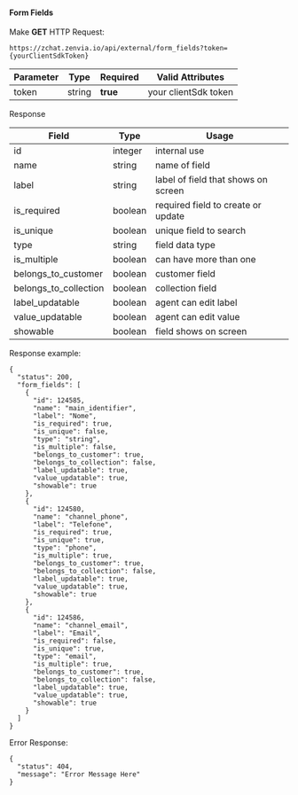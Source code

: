 #### Form Fields

Make **GET** HTTP Request:
```
https://zchat.zenvia.io/api/external/form_fields?token={yourClientSdkToken}
```

| Parameter  | Type  | Required  |  Valid Attributes |
| ------------ | ------------ | ------------ | ------------ |
| token | string | **true** | your clientSdk token |


Response

| Field  | Type  |  Usage |
| ------------ | ------------ | ------------ |
| id | integer | internal use |
| name | string | name of field |
| label | string | label of field that shows on screen |
| is_required | boolean | required field to create or update |
| is_unique | boolean | unique field to search |
| type | string | field data type |
| is_multiple | boolean | can have more than one |
| belongs_to_customer | boolean | customer field |
| belongs_to_collection | boolean | collection field |
| label_updatable | boolean | agent can edit label |
| value_updatable | boolean | agent can edit value |
| showable | boolean | field shows on screen |


Response example:
```
{
  "status": 200,
  "form_fields": [
    {
      "id": 124585,
      "name": "main_identifier",
      "label": "Nome",
      "is_required": true,
      "is_unique": false,
      "type": "string",
      "is_multiple": false,
      "belongs_to_customer": true,
      "belongs_to_collection": false,
      "label_updatable": true,
      "value_updatable": true,
      "showable": true
    },
    {
      "id": 124580,
      "name": "channel_phone",
      "label": "Telefone",
      "is_required": true,
      "is_unique": true,
      "type": "phone",
      "is_multiple": true,
      "belongs_to_customer": true,
      "belongs_to_collection": false,
      "label_updatable": true,
      "value_updatable": true,
      "showable": true
    },
    {
      "id": 124586,
      "name": "channel_email",
      "label": "Email",
      "is_required": false,
      "is_unique": true,
      "type": "email",
      "is_multiple": true,
      "belongs_to_customer": true,
      "belongs_to_collection": false,
      "label_updatable": true,
      "value_updatable": true,
      "showable": true
    }
  ]
}
```
Error Response:
```
{
  "status": 404,
  "message": "Error Message Here"
}
```

